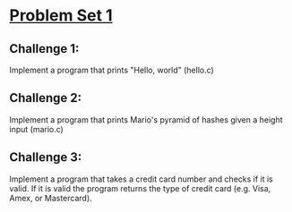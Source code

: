 # [Problem Set 1](https://cs50.harvard.edu/x/2020/psets/1/)

## Challenge 1:
Implement a program that prints "Hello, world" (hello.c)

## Challenge 2:
Implement a program that prints Mario's pyramid of hashes given a height input (mario.c)

## Challenge 3:
Implement a program that takes a credit card number and checks if it is valid. If it is valid the program returns the type of credit card (e.g. Visa, Amex, or Mastercard).
